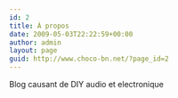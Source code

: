 ```yaml
---
id: 2
title: À propos
date: 2009-05-03T22:22:59+00:00
author: admin
layout: page
guid: http://www.choco-bn.net/?page_id=2
---
```

Blog causant de DIY audio et electronique